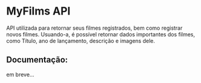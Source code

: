 # MyFilms API

API utilizada para retornar seus filmes registrados, bem como registrar novos filmes. Usuando-a, é possível retornar dados importantes dos filmes, como Título, ano de lançamento, descrição e imagens dele.


## Documentação:

em breve...
